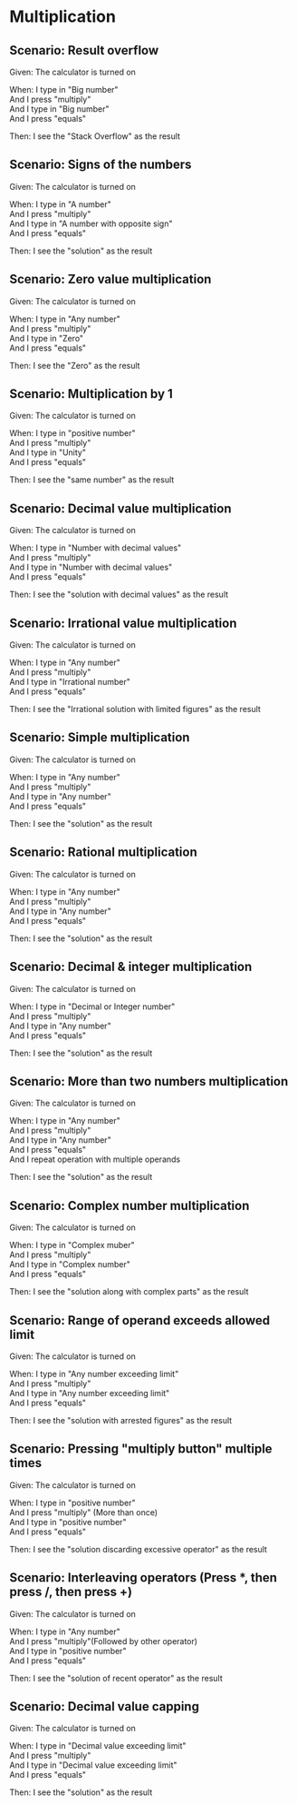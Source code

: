 # Multiplication

## Scenario: Result overflow

Given:  The calculator is turned on

When: I type in "Big number"  
And I press "multiply"  
And I type in "Big number"  
And I press "equals"

Then: I see the "Stack Overflow" as the result

## Scenario: Signs of the numbers

Given:  The calculator is turned on

When: I type in "A number"  
And I press "multiply"  
And I type in "A number with opposite sign"  
And I press "equals"

Then: I see the "solution" as the result

## Scenario: Zero value multiplication

Given:  The calculator is turned on

When: I type in "Any number"  
And I press "multiply"  
And I type in "Zero"  
And I press "equals"

Then: I see the "Zero" as the result

## Scenario: Multiplication by 1

Given:  The calculator is turned on

When: I type in "positive number"  
And I press "multiply"  
And I type in "Unity"  
And I press "equals"

Then: I see the "same number" as the result

## Scenario: Decimal value multiplication

Given:  The calculator is turned on

When: I type in "Number with decimal values"  
And I press "multiply"  
And I type in "Number with decimal values"  
And I press "equals"

Then: I see the "solution with decimal values" as the result

## Scenario: Irrational value multiplication

Given:  The calculator is turned on

When: I type in "Any number"  
And I press "multiply"  
And I type in "Irrational number"  
And I press "equals"

Then: I see the "Irrational solution with limited figures" as the result

## Scenario: Simple multiplication

Given:  The calculator is turned on

When: I type in "Any number"  
And I press "multiply"  
And I type in "Any number"  
And I press "equals"

Then: I see the "solution" as the result

## Scenario: Rational multiplication

Given:  The calculator is turned on

When: I type in "Any number"  
And I press "multiply"  
And I type in "Any number"  
And I press "equals"

Then: I see the "solution" as the result

## Scenario: Decimal & integer multiplication

Given:  The calculator is turned on

When: I type in "Decimal or Integer number"  
And I press "multiply"  
And I type in "Any number"  
And I press "equals"

Then: I see the "solution" as the result

## Scenario: More than two numbers multiplication

Given:  The calculator is turned on

When: I type in "Any number"  
And I press "multiply"  
And I type in "Any number"  
And I press "equals"  
And I repeat operation with multiple operands

Then: I see the "solution" as the result

## Scenario: Complex number multiplication

Given:  The calculator is turned on

When: I type in "Complex muber"  
And I press "multiply"  
And I type in "Complex number"  
And I press "equals"

Then: I see the "solution along with complex parts" as the result

## Scenario: Range of operand exceeds allowed limit

Given:  The calculator is turned on

When: I type in "Any number exceeding limit"  
And I press "multiply"  
And I type in "Any number exceeding limit"  
And I press "equals"

Then: I see the "solution with arrested figures" as the result

## Scenario: Pressing "multiply button" multiple times

Given:  The calculator is turned on

When: I type in "positive number"  
And I press "multiply" (More than once)  
And I type in "positive number"  
And I press "equals"

Then: I see the "solution discarding excessive operator" as the result

## Scenario: Interleaving operators (Press *, then press /, then press +)

Given:  The calculator is turned on

When: I type in "Any number"  
And I press "multiply"(Followed by other operator)  
And I type in "positive number"  
And I press "equals"

Then: I see the "solution of recent operator" as the result

## Scenario: Decimal value capping

Given:  The calculator is turned on

When: I type in "Decimal value exceeding limit"  
And I press "multiply"  
And I type in "Decimal value exceeding limit"  
And I press "equals"

Then: I see the "solution" as the result
